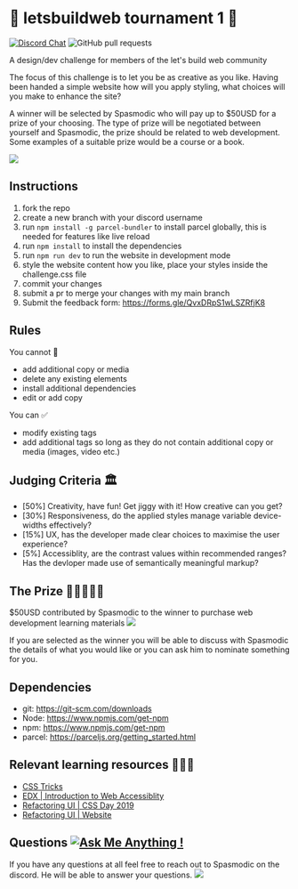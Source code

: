 #  :mega: letsbuildweb tournament 1 :mega:
[![Discord Chat](https://img.shields.io/badge/LetsBuildWeb2020-Come%20join%20our%20discord%20server!-brightgreen)](https://discord.gg/CU2MJJH) ![GitHub pull requests](https://img.shields.io/github/issues-pr/spasmochi/letsbuildweb_tournament_1)

A design/dev challenge for members of the let's build web community

The focus of this challenge is to let you be as creative as you like. Having been handed a simple website how will you apply styling, what choices will you make to enhance the site?

A winner will be selected by Spasmodic who will pay up to $50USD for a prize of your choosing. The type of prize will be negotiated between yourself and Spasmodic, the prize should be related to web development. Some examples of a suitable prize would be a course or a book.

![](https://i.imgur.com/nhAM85f.gif)

## Instructions

1. fork the repo
2. create a new branch with your discord username
3. run `npm install -g parcel-bundler` to install parcel globally, this is needed for features like live reload
4. run `npm install` to install the dependencies
5. run `npm run dev` to run the website in development mode
6. style the website content how you like, place your styles inside the challenge.css file
7. commit your changes
8. submit a pr to merge your changes with my main branch
9. Submit the feedback form: https://forms.gle/QvxDRpS1wLSZRfjK8

## Rules

You cannot :no_entry_sign:
- add additional copy or media 
- delete any existing elements
- install additional dependencies
- edit or add copy


You can  :white_check_mark:
- modify existing tags
- add additional tags so long as they do not contain additional copy or media (images, video etc.)

## Judging Criteria 🏛
- [50%] Creativity, have fun! Get jiggy with it! How creative can you get?
- [30%] Responsiveness, do the applied styles manage variable device-widths effectively?
- [15%] UX, has the developer made clear choices to maximise the user experience?
- [5%] Accessiblity, are the contrast values within recommended ranges? Has the devloper made use of semantically meaningful markup?

## The Prize 📣📣📣📣📣
$50USD contributed by Spasmodic to the winner to purchase web development learning materials
![](https://i.imgur.com/JvmsYW9.gif)


If you are selected as the winner you will be able to discuss with Spasmodic the details of what you would like or you can ask him to nominate something for you.


## Dependencies
- git: https://git-scm.com/downloads
- Node: https://www.npmjs.com/get-npm
- npm: https://www.npmjs.com/get-npm
- parcel: https://parceljs.org/getting_started.html

## Relevant learning resources 👩🏾‍🏫
- [CSS Tricks](https://css-tricks.com)
- [EDX | Introduction to Web Accessiblity](https://www.edx.org/course/web-accessibility-introduction)
- [Refactoring UI | CSS Day 2019](https://www.youtube.com/watch?v=7Z9rrryIOC4&feature=youtu.be)
- [Refactoring UI | Website](https://refactoringui.com/)

## Questions [![Ask Me Anything !](https://img.shields.io/badge/Ask%20me-anything-1abc9c.svg)](https://GitHub.com/Spasmochi/)
If you have any questions at all feel free to reach out to Spasmodic on the discord. He will be able to answer your questions.
![](https://i.imgur.com/Lv3PAta.gif)
